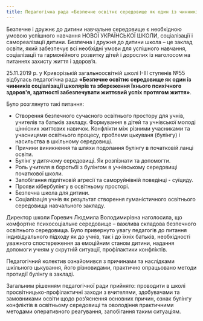 ```yaml
---
title: Педагогічна рада «Безпечне освітнє середовище як один із чинників соціалізації школярів та збереження їхнього психічного здоров'я, здатності забезпечувати життєвий успіх протягом життя»
---
```


Безпечне і дружнє до дитини навчальне середовище є необхідною умовою успішного навчання НОВОЇ УКРАЇНСЬКОЇ ШКОЛИ, соціалізації і самореалізації дитини. Безпечна і дружня до дитини школа – це заклад освіти, який забезпечує всі необхідні умови для успішного навчання, соціалізації та гармонійного розвитку дітей і дорослих із наголосом на питаннях захисту життя і здоров’я.

25.11.2019 р. у Криворізькій загальноосвітній школі І-ІІІ ступенів №55 відбулась педагогічна рада **«Безпечне освітнє середовище як один із чинників соціалізації школярів та збереження їхнього психічного здоров'я, здатності забезпечувати життєвий успіх протягом життя»**.

Було розглянуто такі питання:

-   Створення безпечного сучасного освітнього простору для учнів, учителів та батьків закладу. Формування в дітей та учнівської молоді ціннісних життєвих навичок. Конфлікти між різними учасниками та учасницями освітнього процесу, проблеми цькуваня (булінгу) і насильства в шкільному середовищі.
-   Причини виникнення та шляхи подолання булінгу в початковій ланці освіти.
-   Булінг у дитячому середовищі. Як розпізнати та допомогти.
-   Роль учителя в боротьбі з булінгом в учнівському середовищі початкової школи.
-   Запобігання підлітковій агресії та саморуйнівній поведінці - суїциду.
-   Прояви кібербулінгу в освітньому просторі.
-   Безпечна школа для дитини.
-   Соціалізація учнів як результат створення гуманістичного освітнього середовища навчального закладу.

Директор школи Горевич Людмила Володимирівна наголосила, що комфортне психосоціальне середовище – важлива складова безпечного освітнього середовища. Було привернуто увагу педагогів до питання індивідуального підходу як до учнів, так і до їхніх батьків, необхідності уважного спостереження за емоційним станом дитини, надання допомоги учням у скрутній ситуації, профілактики конфліктів.

Педагогічний колектив ознайомився з причинами та наслідками шкільного цькування, його різновидами, практично опрацьовано методи протидії булінгу в закладі.

Загальним рішенням педагогічної ради прийнято: проводити в школі просвітницько-профілактичні заходи з вчителями, здобувачами та замовниками освіти щодо роз’яснення основних причин, ознак булінгу конфліктів в освітньому середовищі та оволодіння практичними методами оперативного реагування, запобігання таким ситуаціям.

<slideshow></slideshow>
